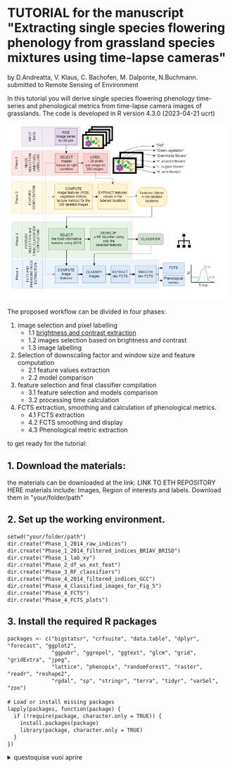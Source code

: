 
# **TUTORIAL for the manuscript "Extracting single species flowering phenology from grassland species mixtures using time-lapse cameras"**
 by D.Andreatta, V. Klaus, C. Bachofen, M. Dalponte, N.Buchmann.  
 submitted to Remote Sensing of Environment

In this tutorial you will derive single species flowering phenology time-series and phenological metrics from time-lapse camera images of grasslands. 
The code is developed in R version 4.3.0 (2023-04-21 ucrt)

![Structure of the proposed workflow (Figure 2 in the manuscript)](Figure_2.png)

The proposed workflow can be divided in four phases: 
1. image selection and pixel labelling
     -    1.1 [brightness and contrast extraction](Phase_1.1.md)
     -    1.2 images selection based on brightness and contrast
     -    1.3 image labelling
2. Selection of downscaling factor and window size and feature computation
     -    2.1 feature values extraction
     -    2.2 model comparison
3. feature selection and final classifier compilation
     -    3.1 feature selection and models comparison
     -    3.2 processing time calculation
4. FCTS extraction, smoothing and calculation of phenological metrics.
     -    4.1 FCTS extraction
     -    4.2 FCTS smoothing and display
     -    4.3 Phenological metric extraction

to get ready for the tutorial:

## 1. Download the materials:
the materials can be downloaded at the link: LINK TO ETH REPOSITORY HERE
materials include: Images, Region of interests and labels. Download them in "your/folder/path"

## 2. Set up the working environment. 

```
setwd("your/folder/path")
dir.create("Phase_1_2014_raw_indices")
dir.create("Phase_1_2014_filtered_indices_BRIAV_BRISD")
dir.create("Phase_1_lab_xy")
dir.create("Phase_2_df_ws_ext_feat")
dir.create("Phase_3_RF_classifiers")
dir.create("Phase_4_2014_filtered_indices_GCC")
dir.create("Phase_4_Classified_images_for_Fig_5")
dir.create("Phase_4_FCTS")
dir.create("Phase_4_FCTS_plots")
```

## 3. Install the required R packages

```
packages <- c("bigstatsr", "crfsuite", "data.table", "dplyr", "forecast", "ggplot2", 
              "ggpubr", "ggrepel", "ggtext", "glcm", "grid", "gridExtra", "jpeg",
              "lattice", "phenopix", "randomForest", "raster", "readr", "reshape2",
              "rgdal", "sp", "stringr", "terra", "tidyr", "varSel", "zoo")

# Load or install missing packages
lapply(packages, function(package) {
  if (!require(package, character.only = TRUE)) {
    install.packages(package)
    library(package, character.only = TRUE)
  }
})

```
<details>
  <summary>questoquise vuoi aprire</summary>
cose scritte dentro
</details>
